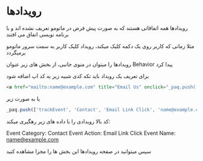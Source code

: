 # رویدادها

رویدادها همه اتفاقاتی هستند که به صورت پیش فرض در ماتومو تعریف نشده اند و با برنامه نویسی اتفاق می افتند

مثلا زمانی که کاربر روی یک دکمه کلیک میکند، رویداد کلیک کاربر به سمت سرور ماتومو برمیگردد

رویدادها را میتوان در منوی جانبی، از بخش های زیر عنوان Behavior پیدا کرد

برای تعریف یک رویداد باید تکه کدی شبیه زیر به کد اپ اضافه شود

```html
<a href="mailto:name@example.com" title="Email Us" onclick="_paq.push(['trackEvent', 'Contact', 'Email Link Click', 'name@example.com']);">Email Us</a>
```

یا به صورت زیر

```js
_paq.push(['trackEvent', 'Contact', 'Email Link Click', 'name@example.com']);
```

کد بالا رویدادی را با داده های زیر رهگیری میکند:

Event Category: Contact
Event Action: Email Link Click
Event Name: name@example.com

سپس میتوانید در صفحه رویدادها این بخش ها را مجزا مشاهده کنید

